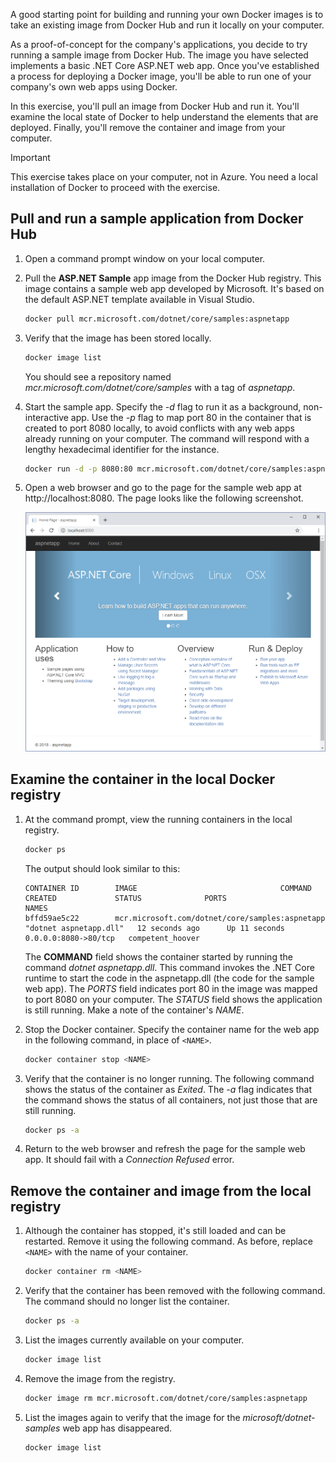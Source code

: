 A good starting point for building and running your own Docker images is to take an existing image from Docker Hub and run it locally on your computer.

As a proof-of-concept for the company's applications, you decide to try running a sample image from Docker Hub. The image you have selected implements a basic .NET Core ASP.NET web app. Once you've established a process for deploying a Docker image, you'll be able to run one of your company's own web apps using Docker.

In this exercise, you'll pull an image from Docker Hub and run it. You'll examine the local state of Docker to help understand the elements that are deployed. Finally, you'll remove the container and image from your computer.

> [!IMPORTANT]
> This exercise takes place on your computer, not in Azure. You need a local installation of Docker to proceed with the exercise.

## Pull and run a sample application from Docker Hub

1. Open a command prompt window on your local computer.

2. Pull the **ASP.NET Sample** app image from the Docker Hub registry. This image contains a sample web app developed by Microsoft. It's based on the default ASP.NET template available in Visual Studio.

    ```bash
    docker pull mcr.microsoft.com/dotnet/core/samples:aspnetapp
    ```

3. Verify that the image has been stored locally.

    ```bash
    docker image list
    ```

    You should see a repository named *mcr.microsoft.com/dotnet/core/samples* with a tag of *aspnetapp*.

4. Start the sample app. Specify the *-d* flag to run it as a background, non-interactive app. Use the *-p* flag to map port 80 in the container that is created to port 8080 locally, to avoid conflicts with any web apps already running on your computer. The command will respond with a lengthy hexadecimal identifier for the instance.

    ```bash
    docker run -d -p 8080:80 mcr.microsoft.com/dotnet/core/samples:aspnetapp
    ```

5. Open a web browser and go to the page for the sample web app at http://localhost:8080. The page looks like the following screenshot.

    ![Screenshot of the sample web app running in a browser](../media/3-sample-web-app.png)

## Examine the container in the local Docker registry

1. At the command prompt, view the running containers in the local registry.

   ```bash
   docker ps
   ```

   The output should look similar to this:

   ```console
   CONTAINER ID        IMAGE                                COMMAND                  CREATED             STATUS              PORTS                  NAMES
   bffd59ae5c22        mcr.microsoft.com/dotnet/core/samples:aspnetapp   "dotnet aspnetapp.dll"   12 seconds ago      Up 11 seconds       0.0.0.0:8080->80/tcp   competent_hoover
   ```

   The **COMMAND** field shows the container started by running the command *dotnet aspnetapp.dll*. This command invokes the .NET Core runtime to start the code in the aspnetapp.dll (the code for the sample web app). The *PORTS* field indicates port 80 in the image was mapped to port 8080 on your computer. The *STATUS* field shows the application is still running. Make a note of the container's *NAME*.

1. Stop the Docker container. Specify the container name for the web app in the following command, in place of `<NAME>`.

    ```bash
    docker container stop <NAME>
    ```

1. Verify that the container is no longer running. The following command shows the status of the container as *Exited*. The *-a* flag indicates that the command shows the status of all containers, not just those that are still running.

    ```bash
    docker ps -a
    ```

1. Return to the web browser and refresh the page for the sample web app. It should fail with a *Connection Refused* error.

## Remove the container and image from the local registry

1. Although the container has stopped, it's still loaded and can be restarted. Remove it using the following command. As before, replace `<NAME>` with the name of your container.

    ```bash
    docker container rm <NAME>
    ```

1. Verify that the container has been removed with the following command. The command should no longer list the container.

    ```bash
    docker ps -a
    ```

1. List the images currently available on your computer.

    ```bash
    docker image list
    ```

1. Remove the image from the registry.

    ```bash
    docker image rm mcr.microsoft.com/dotnet/core/samples:aspnetapp
    ```

1. List the images again to verify that the image for the *microsoft/dotnet-samples* web app has disappeared.

    ```bash
    docker image list
    ```